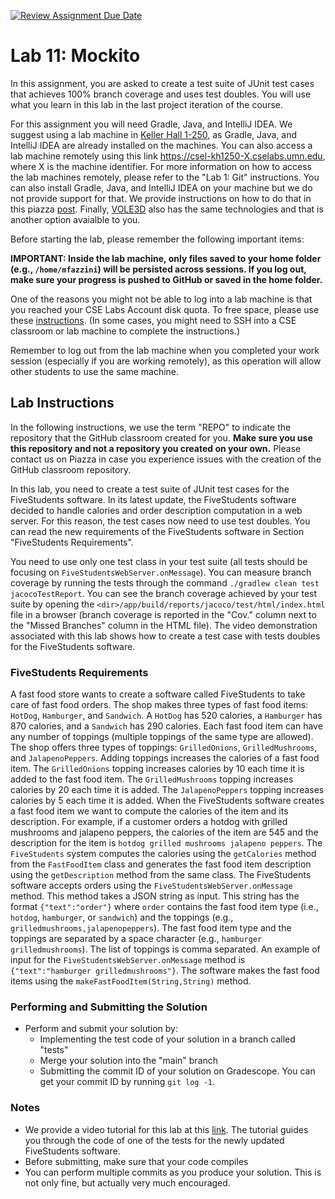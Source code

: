 [![Review Assignment Due Date](https://classroom.github.com/assets/deadline-readme-button-22041afd0340ce965d47ae6ef1cefeee28c7c493a6346c4f15d667ab976d596c.svg)](https://classroom.github.com/a/fVuqJEGB)
# Lab 11: Mockito

In this assignment, you are asked to create a test suite of JUnit test cases that achieves 100% branch coverage and uses test doubles. You will use what you learn in this lab in the last project iteration of the course.

For this assignment you will need Gradle, Java, and IntelliJ IDEA. We suggest using a lab machine in [Keller Hall 1-250](https://cse.umn.edu/cseit/classrooms-labs/keller-1-250), as Gradle, Java, and IntelliJ IDEA are already installed on the machines. You can also access a lab machine remotely using this link https://csel-kh1250-X.cselabs.umn.edu, where X is the machine identifier. For more information on how to access the lab machines remotely, please refer to the "Lab 1: Git" instructions. You can also install Gradle, Java, and IntelliJ IDEA on your machine but we do not provide support for that. We provide instructions on how to do that in this piazza [post](https://piazza.com/class/kt6lovmquye4r?cid=71). Finally, [VOLE3D](https://cse.umn.edu/cseit/self-help-guides/virtual-online-linux-environment-vole) also has the same technologies and that is another option avaialble to you.

Before starting the lab, please remember the following important items:

**IMPORTANT: Inside the lab machine, only files saved to your home folder (e.g., `/home/mfazzini`) will be persisted across sessions. If you log out, make sure your progress is pushed to GitHub or saved in the home folder.**

One of the reasons you might not be able to log into a lab machine is that you reached your CSE Labs Account disk quota. To free space, please use these [instructions](https://cse.umn.edu/cseit/self-help-guides/disk-quota-free-your-space). (In some cases, you might need to SSH into a CSE classroom or lab machine to complete the instructions.)

Remember to log out from the lab machine when you completed your work session (especially if you are working remotely), as this operation will allow other students to use the same machine.

## Lab Instructions

In the following instructions, we use the term "REPO" to indicate the repository that the GitHub classroom created for you. **Make sure you use this repository and not a repository you created on your own.** Please contact us on Piazza in case you experience issues with the creation of the GitHub classroom repository.

In this lab, you need to create a test suite of JUnit test cases for the FiveStudents software. In its latest update, the FiveStudents software decided to handle calories and order description computation in a web server. For this reason, the test cases now need to use test doubles. You can read the new requirements of the FiveStudents software in Section "FiveStudents Requirements".

You need to use only one test class in your test suite (all tests should be focusing on `FiveStudentsWebServer.onMessage`). You can measure branch coverage by running the tests through the command `./gradlew clean test jacocoTestReport`. You can see the branch coverage achieved by your test suite by opening the `<dir>/app/build/reports/jacoco/test/html/index.html` file in a browser (branch coverage is reported in the "Cov." column next to the "Missed Branches" column in the HTML file). The video demonstration associated with this lab shows how to create a test case with tests doubles for the FiveStudents software.

### FiveStudents Requirements

A fast food store wants to create a software called FiveStudents to take care of fast food orders. The shop makes three types of fast food items: `HotDog`, `Hamburger`, and `Sandwich`. A `HotDog` has 520 calories, a `Hamburger` has 870 calories, and a `Sandwich` has 290 calories. Each fast food item can have any number of toppings (multiple toppings of the same type are allowed). The shop offers three types of toppings: `GrilledOnions`, ` GrilledMushrooms
`, and `JalapenoPeppers`. Adding toppings increases the calories of a fast food item. The `GrilledOnions` topping increases calories by 10 each time it is added to the fast food item. The `GrilledMushrooms` topping increases calories by 20 each time it is added. The `JalapenoPeppers` topping increases calories by 5 each time it is added. When the FiveStudents software creates a fast food item we want to compute the calories of the item and its description. For example, if a customer orders a hotdog with grilled mushrooms and jalapeno peppers, the calories of the item are 545 and the description for the item is `hotdog grilled mushrooms jalapeno peppers`. The `FiveStudents` system computes the calories using the `getCalories` method from the `FastFoodItem` class and generates the fast food item description using the `getDescription` method from the same class.
The FiveStudents software accepts orders using the `FiveStudentsWebServer.onMessage` method. This method takes a JSON string as input. This string has the format `{"text":"order"}` where `order` contains the fast food item type (i.e., `hotdog`, `hamburger`, or `sandwich`) and the toppings (e.g., `grilledmushrooms,jalapenopeppers`). The fast food item type and the toppings are separated by a space character (e.g., `hamburger grilledmushrooms`). The list of toppings is comma separated. An example of input for the `FiveStudentsWebServer.onMessage` method is `{"text":"hamburger grilledmushrooms"}`. The software makes the fast food items using the `makeFastFoodItem(String,String)` method.

### Performing and Submitting the Solution

* Perform and submit your solution by:
	* Implementing the test code of your solution in a branch called "tests"
	* Merge your solution into the "main" branch
	* Submitting the commit ID of your solution on Gradescope. You can get your commit ID by running `git log -1`.

### Notes
* We provide a video tutorial for this lab at this [link](https://mediaspace.umn.edu/media/t/1_9szvoy1b). The tutorial guides you through the code of one of the tests for the newly updated FiveStudents software.
* Before submitting, make sure that your code compiles
* You can perform multiple commits as you produce your solution. This is not only fine, but actually very much encouraged.